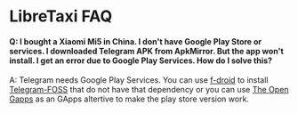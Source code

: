 # LibreTaxi FAQ

#### Q: I bought a Xiaomi Mi5 in China. I don't have Google Play Store or services. I downloaded Telegram APK from ApkMirror. But the app won't install. I get an error due to Google Play Services. How do I solve this?
A: Telegram needs Google Play Services. You can use [f-droid](https://f-droid.org/en/about/) to install [Telegram-FOSS](https://f-droid.org/en/packages/org.telegram.messenger/) that do not have that dependency or you can use [The Open Gapps](https://opengapps.org/#aboutsection) as an GApps altertive to make the play store version work.
